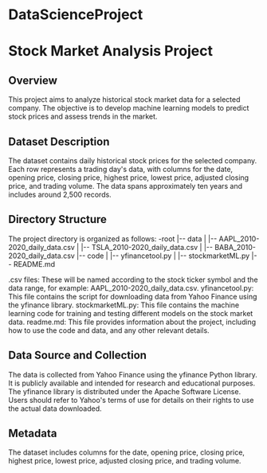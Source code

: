# DataScienceProject

# Stock Market Analysis Project

## Overview
This project aims to analyze historical stock market data for a selected company. The objective is to develop machine learning models to predict stock prices and assess trends in the market.

## Dataset Description
The dataset contains daily historical stock prices for the selected company. Each row represents a trading day's data, with columns for the date, opening price, closing price, highest price, lowest price, adjusted closing price, and trading volume. The data spans approximately ten years and includes around 2,500 records.

## Directory Structure
The project directory is organized as follows:
-root
|-- data
|   |-- AAPL_2010-2020_daily_data.csv
|   |-- TSLA_2010-2020_daily_data.csv
|   |-- BABA_2010-2020_daily_data.csv
|-- code
|   |-- yfinancetool.py
|   |-- stockmarketML.py
|-- README.md

.csv files: These will be named according to the stock ticker symbol and the data range, for example: AAPL_2010-2020_daily_data.csv.
yfinancetool.py: This file contains the script for downloading data from Yahoo Finance using the yfinance library.
stockmarketML.py: This file contains the machine learning code for training and testing different models on the stock market data.
readme.md: This file provides information about the project, including how to use the code and data, and any other relevant details.

## Data Source and Collection
The data is collected from Yahoo Finance using the yfinance Python library. It is publicly available and intended for research and educational purposes. The yfinance library is distributed under the Apache Software License. Users should refer to Yahoo's terms of use for details on their rights to use the actual data downloaded.

## Metadata
The dataset includes columns for the date, opening price, closing price, highest price, lowest price, adjusted closing price, and trading volume.
